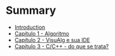 # Summary

* [Introduction](README.md)
* [Capítulo 1 - Algoritmo](capitulo1.md)
* [Capítulo 2 - VisuAlg e sua IDE](capitulo2.md)
* [Capítulo 3 - C/C++ - do que se trata?](capitulo3)

